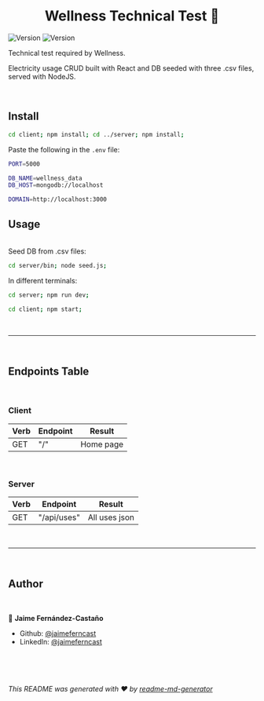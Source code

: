 <h1 align="center">Wellness Technical Test 👋</h1>
<p>
  <img alt="Version" src="https://img.shields.io/badge/version-1.0.0-blue.svg?cacheSeconds=2592000" />
  <img alt="Version" src="https://img.shields.io/badge/version-1.0.0-blue.svg?cacheSeconds=2592000" />
</p>

Technical test required by Wellness.

Electricity usage CRUD built with React and DB seeded with three .csv files, served with NodeJS.

<br/>

## Install

```sh
cd client; npm install; cd ../server; npm install;
```
Paste the following in the <code>.env</code> file:

```sh
PORT=5000

DB_NAME=wellness_data
DB_HOST=mongodb://localhost

DOMAIN=http://localhost:3000
```

## Usage

<br/>
Seed DB from .csv files:

```sh
cd server/bin; node seed.js;
```

In different terminals:

```sh
cd server; npm run dev;
```
```sh
cd client; npm start;
```
<br/>
<hr>
<br/>

## Endpoints Table

<br/>

### Client

| Verb | Endpoint         | Result        |
| ---- | ---------------- | ------------- |
| GET  | "/"              | Home page     |

<br/>

### Server

| Verb | Endpoint            | Result                              |
| ---- | ------------------- | ----------------------------------- |
| GET  | "/api/uses"         | All uses json                       |

<br/>
<hr>
<br/>

## Author

<br/>

👤 **Jaime Fernández-Castaño**

* Github: [@jaimeferncast](https://github.com/jaimeferncast)
* LinkedIn: [@jaimeferncast](https://linkedin.com/in/jaimeferncast)

<br/>
<br/>
<br/>

_This README was generated with ❤️ by [readme-md-generator](https://github.com/kefranabg/readme-md-generator)_